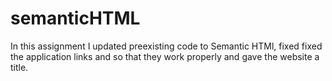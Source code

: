 # semanticHTML

In this assignment I updated preexisting code to Semantic HTMl, fixed fixed the application links and so that they work properly and gave the website a title.